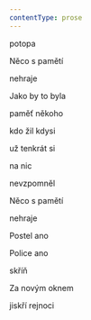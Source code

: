 ```yaml
---
contentType: prose
---
```


<section>

potopa

Něco s pamětí

nehraje

Jako by to byla

paměť někoho

kdo žil kdysi

už tenkrát si

na nic

nevzpomněl

Něco s pamětí

nehraje

Postel ano

Police ano

skříň

Za novým oknem

jiskří rejnoci

</section>
